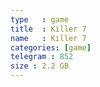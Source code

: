 ```yaml
---
type   : game
title  : Killer 7
name   : Killer 7
categories: [game]
telegram : 852
size : 2.2 GB
---
```



